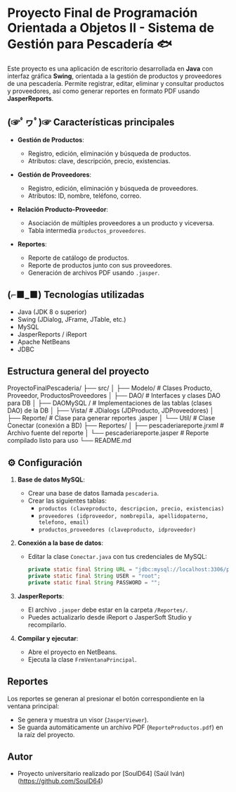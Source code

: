 #  Proyecto Final de Programación Orientada a Objetos II - Sistema de Gestión para Pescadería 🐟

Este proyecto es una aplicación de escritorio desarrollada en **Java** con interfaz gráfica **Swing**, orientada a la gestión de productos y proveedores de una pescadería. Permite registrar, editar, eliminar y consultar productos y proveedores, así como generar reportes en formato PDF usando **JasperReports**.

## (☞ﾟヮﾟ)☞ Características principales

- **Gestión de Productos**:
  - Registro, edición, eliminación y búsqueda de productos.
  - Atributos: clave, descripción, precio, existencias.

- **Gestión de Proveedores**:
  - Registro, edición, eliminación y búsqueda de proveedores.
  - Atributos: ID, nombre, teléfono, correo.

- **Relación Producto-Proveedor**:
  - Asociación de múltiples proveedores a un producto y viceversa.
  - Tabla intermedia `productos_proveedores`.

- **Reportes**:
  - Reporte de catálogo de productos.
  - Reporte de productos junto con sus proveedores.
  - Generación de archivos PDF usando `.jasper`.

## (⌐■_■) Tecnologías utilizadas

- Java (JDK 8 o superior)
- Swing (JDialog, JFrame, JTable, etc.)
- MySQL
- JasperReports / iReport
- Apache NetBeans
- JDBC

## Estructura general del proyecto

ProyectoFinalPescaderia/
├── src/
│ ├── Modelo/ # Clases Producto, Proveedor, ProductosProveedores
│ ├── DAO/ # Interfaces y clases DAO para DB
│ ├── DAOMySQL / # Implementaciones de las tablas (clases DAO) de la DB 
│ ├── Vista/ # JDialogs (JDProducto, JDProveedores)
│ ├── Reporte/ # Clase para generar reportes .jasper
│ └── Util/ # Clase Conectar (conexión a BD)
├── Reportes/
│ ├── pescaderiareporte.jrxml # Archivo fuente del reporte
│ └── pescaderiareporte.jasper # Reporte compilado listo para uso
└── README.md

## ⚙️ Configuración

1. **Base de datos MySQL**:
   - Crear una base de datos llamada `pescaderia`.
   - Crear las siguientes tablas:
     - `productos (claveproducto, descripcion, precio, existencias)`
     - `proveedores (idproveedor, nombrepila, apellidopaterno, telefono, email)`
     - `productos_proveedores (claveproducto, idproveedor)`

2. **Conexión a la base de datos**:
   - Editar la clase `Conectar.java` con tus credenciales de MySQL:
     ```java
     private static final String URL = "jdbc:mysql://localhost:3306/pescaderia";
     private static final String USER = "root";
     private static final String PASSWORD = "";
     ```

3. **JasperReports**:
   - El archivo `.jasper` debe estar en la carpeta `/Reportes/`.
   - Puedes actualizarlo desde iReport o JasperSoft Studio y recompilarlo.

4. **Compilar y ejecutar**:
   - Abre el proyecto en NetBeans.
   - Ejecuta la clase `FrmVentanaPrincipal`.

## Reportes

Los reportes se generan al presionar el botón correspondiente en la ventana principal:

- Se genera y muestra un visor (`JasperViewer`).
- Se guarda automáticamente un archivo PDF (`ReporteProductos.pdf`) en la raíz del proyecto.

## Autor

- Proyecto universitario realizado por [SoulD64] (Saúl Iván)(https://github.com/SoulD64)

